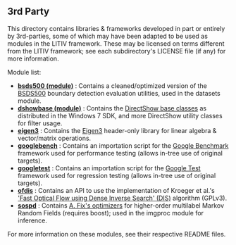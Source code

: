 3rd Party
---------
This directory contains libraries & frameworks developed in part or entirely by 3rd-parties, some of which may have been adapted to be used as modules in the LITIV framework. These may be licensed on terms different from the LITIV framework; see each subdirectory's LICENSE file (if any) for more information.

Module list:
* [**bsds500 (module)**](./bsds500/) : Contains a cleaned/optimized version of the [BSDS500](http://www.eecs.berkeley.edu/Research/Projects/CS/vision/grouping/resources.html) boundary detection evaluation utilities, used in the datasets module.
* [**dshowbase (module)**](./dshowbase/) : Contains the [DirectShow base classes](https://msdn.microsoft.com/en-us/library/windows/desktop/dd375456(v=vs.85).aspx) as distributed in the Windows 7 SDK, and more DirectShow utility classes for filter usage.
* [**eigen3**](./eigen3) : Contains the [Eigen3](http://eigen.tuxfamily.org/) header-only library for linear algebra & vector/matrix operations.
* [**googlebench**](./googlebench) : Contains an importation script for the [Google Benchmark](https://github.com/google/benchmark) framework used for performance testing (allows in-tree use of original targets).
* [**googletest**](./googletest) : Contains an importation script for the [Google Test](https://github.com/google/googletest) framework used for regression testing (allows in-tree use of original targets).
* [**ofdis**](./ofdis) : Contains an API to use the implementation of Kroeger et al.'s ['Fast Optical Flow using Dense Inverse Search' (DIS)](https://github.com/tikroeger/OF_DIS) algorithm (GPLv3).
* [**sospd**](./sospd) : Contains [A. Fix's optimizers](https://github.com/letterx/sospd) for higher-order multilabel Markov Random Fields (requires boost); used in the imgproc module for inference.

For more information on these modules, see their respective README files.
